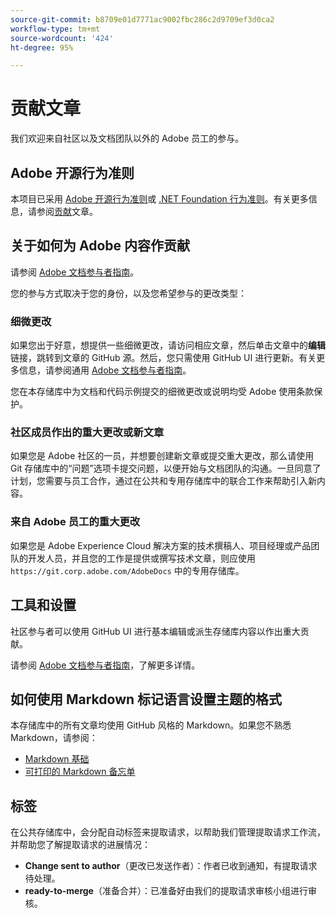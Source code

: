 ```yaml
---
source-git-commit: b8709e01d7771ac9002fbc286c2d9709ef3d0ca2
workflow-type: tm+mt
source-wordcount: '424'
ht-degree: 95%

---
```

# 贡献文章

我们欢迎来自社区以及文档团队以外的 Adobe 员工的参与。

## Adobe 开源行为准则

本项目已采用 [Adobe 开源行为准则](code-of-conduct.md)或 [.NET Foundation 行为准则](https://dotnetfoundation.org/code-of-conduct)。有关更多信息，请参阅[贡献](contributing.md)文章。

## 关于如何为 Adobe 内容作贡献

请参阅 [Adobe 文档参与者指南](https://experienceleague.adobe.com/docs/contributor/contributor-guide/introduction.html)。

您的参与方式取决于您的身份，以及您希望参与的更改类型：

### 细微更改

如果您出于好意，想提供一些细微更改，请访问相应文章，然后单击文章中的&#x200B;**编辑**&#x200B;链接，跳转到文章的 GitHub 源。然后，您只需使用 GitHub UI 进行更新。有关更多信息，请参阅通用 [Adobe 文档参与者指南](https://experienceleague.adobe.com/docs/contributor/contributor-guide/introduction.html)。

您在本存储库中为文档和代码示例提交的细微更改或说明均受 Adobe 使用条款保护。

### 社区成员作出的重大更改或新文章

如果您是 Adobe 社区的一员，并想要创建新文章或提交重大更改，那么请使用 Git 存储库中的“问题”选项卡提交问题，以便开始与文档团队的沟通。一旦同意了计划，您需要与员工合作，通过在公共和专用存储库中的联合工作来帮助引入新内容。

<!--
If you submit a pull request with significant changes to documentation and code examples, you'll see a message in the pull request asking you to submit an online contribution license agreement (CLA). We need you to complete the online form before we can review your pull request.
-->

### 来自 Adobe 员工的重大更改

如果您是 Adobe Experience Cloud 解决方案的技术撰稿人、项目经理或产品团队的开发人员，并且您的工作是提供或撰写技术文章，则应使用 `https://git.corp.adobe.com/AdobeDocs` 中的专用存储库。

<!--Employees from other parts of the Adobe world should use the public repo for minor updates.-->

## 工具和设置

社区参与者可以使用 GitHub UI 进行基本编辑或派生存储库内容以作出重大贡献。

请参阅 [Adobe 文档参与者指南](https://experienceleague.adobe.com/docs/contributor/contributor-guide/introduction.html)，了解更多详情。

## 如何使用 Markdown 标记语言设置主题的格式

本存储库中的所有文章均使用 GitHub 风格的 Markdown。如果您不熟悉 Markdown，请参阅：

* [Markdown 基础](https://docs.github.com/cn/github/writing-on-github/getting-started-with-writing-and-formatting-on-github)
* [可打印的 Markdown 备忘单](https://guides.github.com/pdfs/markdown-cheatsheet-online.pdf)

## 标签

在公共存储库中，会分配自动标签来提取请求，以帮助我们管理提取请求工作流，并帮助您了解提取请求的进展情况：

* **Change sent to author**（更改已发送作者）：作者已收到通知，有提取请求待处理。
* **ready-to-merge**（准备合并）：已准备好由我们的提取请求审核小组进行审核。
